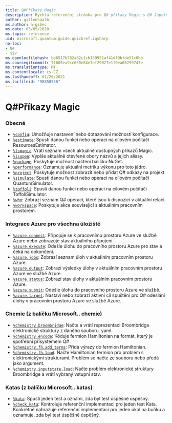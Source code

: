 ```yaml
---
title: Q#Příkazy Magic
description: Rychlá referenční stránka pro Q# příkazy Magic s Q# Jupyter poznámkovým blokem
author: gillenhaalb
ms.author: a-gibec
ms.date: 03/05/2020
ms.topic: reference
uid: microsoft.quantum.guide.quickref.iqsharp
no-loc:
- Q#
- $$v
ms.openlocfilehash: bb6517b782a82c1cb159951af41df9bfde51c0bb
ms.sourcegitcommit: 71605ea9cc630e84e7ef29027e1f0ea06299747e
ms.translationtype: MT
ms.contentlocale: cs-CZ
ms.lasthandoff: 01/26/2021
ms.locfileid: "98858536"
---
```

# <a name="ino-locq-magic-commands"></a>Q#Příkazy Magic

### <a name="general"></a>Obecné

- [`%config`](xref:microsoft.quantum.iqsharp.magic-ref.config): Umožňuje nastavení nebo dotazování možností konfigurace.
- [`%estimate`](xref:microsoft.quantum.iqsharp.magic-ref.estimate): Spustí danou funkci nebo operaci na cílovém počítači ResourcesEstimator.
- [`%lsmagic`](xref:microsoft.quantum.iqsharp.magic-ref.lsmagic): Vrátí seznam všech aktuálně dostupných příkazů Magic.
- [`%lsopen`](xref:microsoft.quantum.iqsharp.magic-ref.lsopen): Vypíše aktuálně otevřené obory názvů a jejich aliasy.
- [`%package`](xref:microsoft.quantum.iqsharp.magic-ref.package): Poskytuje možnost načtení balíčku NuGet.
- [`%performance`](xref:microsoft.quantum.iqsharp.magic-ref.performance): Oznamuje aktuální metriku výkonu pro toto jádro.
- [`%project`](xref:microsoft.quantum.iqsharp.magic-ref.project): Poskytuje možnost zobrazit nebo přidat Q# odkazy na projekt. 
- [`%simulate`](xref:microsoft.quantum.iqsharp.magic-ref.simulate): Spustí danou funkci nebo operaci na cílovém počítači QuantumSimulator.
- [`%toffoli`](xref:microsoft.quantum.iqsharp.magic-ref.toffoli): Spustí danou funkci nebo operaci na cílovém počítači ToffoliSimulator.
- [`%who`](xref:microsoft.quantum.iqsharp.magic-ref.who): Zobrazí seznam Q# operací, které jsou k dispozici v aktuální relaci.
- [`%workspace`](xref:microsoft.quantum.iqsharp.magic-ref.workspace): Poskytuje akce související s aktuálním pracovním prostorem.

### <a name="azure-quantum-integration"></a>Integrace Azure pro všechna úložiště

- [`%azure.connect`](xref:microsoft.quantum.iqsharp.magic-ref.azure.connect): Připojuje se k pracovnímu prostoru Azure ve službě Azure nebo zobrazuje stav aktuálního připojení.
- [`%azure.execute`](xref:microsoft.quantum.iqsharp.magic-ref.azure.execute): Odešle úlohu do pracovního prostoru Azure pro stav a čeká na dokončení.
- [`%azure.jobs`](xref:microsoft.quantum.iqsharp.magic-ref.azure.jobs): Zobrazí seznam úloh v aktuálním pracovním prostoru Azure.
- [`%azure.output`](xref:microsoft.quantum.iqsharp.magic-ref.azure.output): Zobrazí výsledky úlohy v aktuálním pracovním prostoru Azure ve službě Azure.
- [`%azure.status`](xref:microsoft.quantum.iqsharp.magic-ref.azure.status): Zobrazí stav úlohy v aktuálním pracovním prostoru Azure.
- [`%azure.submit`](xref:microsoft.quantum.iqsharp.magic-ref.azure.submit): Odešle úlohu do pracovního prostoru Azure ve službě.
- [`%azure.target`](xref:microsoft.quantum.iqsharp.magic-ref.azure.target): Nastaví nebo zobrazí aktivní cíl spuštění pro Q# odeslání úlohy v pracovním prostoru Azure ve službě Azure.

### <a name="chemistry-from-microsoftquantumchemistry-package"></a>Chemie (z balíčku Microsoft.. chemie)

- [`%chemistry.broombridge`](xref:microsoft.quantum.iqsharp.magic-ref.chemistry.broombridge): Načte a vrátí reprezentaci Broombridge elektronické struktury z daného souboru. yaml.
- [`%chemistry.encode`](xref:microsoft.quantum.iqsharp.magic-ref.chemistry.encode): Kóduje fermion Hamiltonian na formát, který je spotřební přísystémem Q# .
- [`%chemistry.fh.add_terms`](xref:microsoft.quantum.iqsharp.magic-ref.chemistry.fh.add_terms): Přidá výrazy do fermion Hamiltonian.
- [`%chemistry.fh.load`](xref:microsoft.quantum.iqsharp.magic-ref.chemistry.fh.load): Načte Hamiltonian fermion pro problém s elektronickými strukturami. Problém se načte ze souboru nebo předá jako argument.
- [`%chemistry.inputstate.load`](xref:microsoft.quantum.iqsharp.magic-ref.chemistry.inputstate.load): Načte problém elektronické struktury Broombridge a vrátí vybraný vstupní stav.

### <a name="katas-from-microsoftquantumkatas-package"></a>Katas (z balíčku Microsoft.. katas)

- [`%kata`](xref:microsoft.quantum.iqsharp.magic-ref.kata): Spustí jeden test a oznámí, zda byl test úspěšně úspěšný.
- [`%check_kata`](xref:microsoft.quantum.iqsharp.magic-ref.check_kata): Kontroluje referenční implementaci pro jeden test Kata.
    Konkrétně nahrazuje referenční implementaci pro jeden úkol na buňku a oznamuje, zda byl test úspěšně úspěšný.
